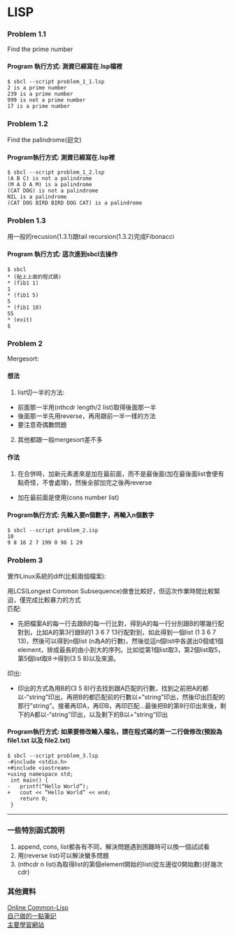 # LISP
### Problem 1.1
Find the prime number  
#### Program 執行方式: 測資已經寫在.lsp檔裡  
```
$ sbcl --script problem_1_1.lsp
2 is a prime number
239 is a prime number
999 is not a prime number
17 is a prime number
```

### Problem 1.2
Find the palindrome(迴文)  
#### Program執行方式: 測資已經寫在.lsp裡
```
$ sbcl --script problem_1_2.lsp
(A B C) is not a palindrome
(M A D A M) is a palindrome
(CAT DOG) is not a palindrome
NIL is a palindrome
(CAT DOG BIRD BIRD DOG CAT) is a palindrome
```

### Problen 1.3
用一般的recusion(1.3.1)跟tail recursion(1.3.2)完成Fibonacci  
#### Program 執行方式: 這次進到sbcl去操作  
```
$ sbcl
* (貼上上面的程式碼)
* (fib1 1)
1
* (fib1 5)
5
* (fib1 10)
55
* (exit)
$ 
```

### Problem 2
Mergesort:
#### 想法
1. list切一半的方法: 
  * 前面那一半用(nthcdr length/2 list)取得後面那一半
  * 後面那一半先用reverse，再用跟前一半一樣的方法
  * 要注意奇偶數問題
2. 其他都跟一般mergesort差不多
#### 作法
1. 在合併時，加新元素進來是加在最前面，而不是最後面(加在最後面list會便有點奇怪，不會處理)，然後全部加完之後再reverse
  * 加在最前面是使用(cons number list)
#### Program執行方式: 先輸入要n個數字，再輸入n個數字
```
$ sbcl --script problem_2.isp
10
9 8 16 2 7 199 0 98 1 29
```

### Problem 3
實作Linux系統的diff(比較兩個檔案):  
  
用LCS(Longest Common Subsequence)做會比較好，但這次作業時間比較緊迫，僅完成比較暴力的方式  
匹配:  
* 先把檔案A的每一行去跟B的每一行比對，得到A的每一行分別跟B的哪幾行配對到，比如A的第3行跟B的1 3 6 7 13行配對到，如此得到一個list (1 3 6 7 13)，然後可以得到n個list (n為A的行數)，然後從這n個list中各選出0個或1個element，排成最長的由小到大的序列。比如從第1個list取3，第2個list取5，第5個list取8->得到(3 5 8)以及來源。  

印出:  
* 印出的方式為用B的(3 5 8)行去找到跟A匹配的行數，找到之前把A的都以-“string”印出，再把B的都匹配前的行數以+”string”印出，然後印出匹配的那行”string”。接著再印A，再印B，再印匹配…最後把B的第8行印出來後，剩下的A都以-“string”印出，以及剩下的B以+”string”印出  

#### Program執行方式: 如果要修改輸入檔名，請在程式碼的第一二行做修改(預設為file1.txt 以及 file2.txt)  
```
$ sbcl --script problem_3.lsp
-#include <stdio.h>
+#include <iostream>
+using namespace std;
 int main() {
-	printf(“Hello World”);
+	cout << “Hello World” << end;
 	return 0;
 }
```

---
### 一些特別函式說明
1. append, cons, list都各有不同，解決問題遇到困難時可以換一個試試看
2. 用(reverse list)可以解決蠻多問題
3. (nthcdr n list)為取得list的第個element開始的list(從左邊從0開始數)(好幾次cdr)

### 其他資料  
[Online Common-Lisp](https://common-lisp.net/downloads)  
[自己做的一點筆記](https://hackmd.io/jZSMG0wSQnS3e5kmVg7Rgg)  
[主要學習網站](https://acl.readthedocs.io/en/latest/zhTW/index.html)  
